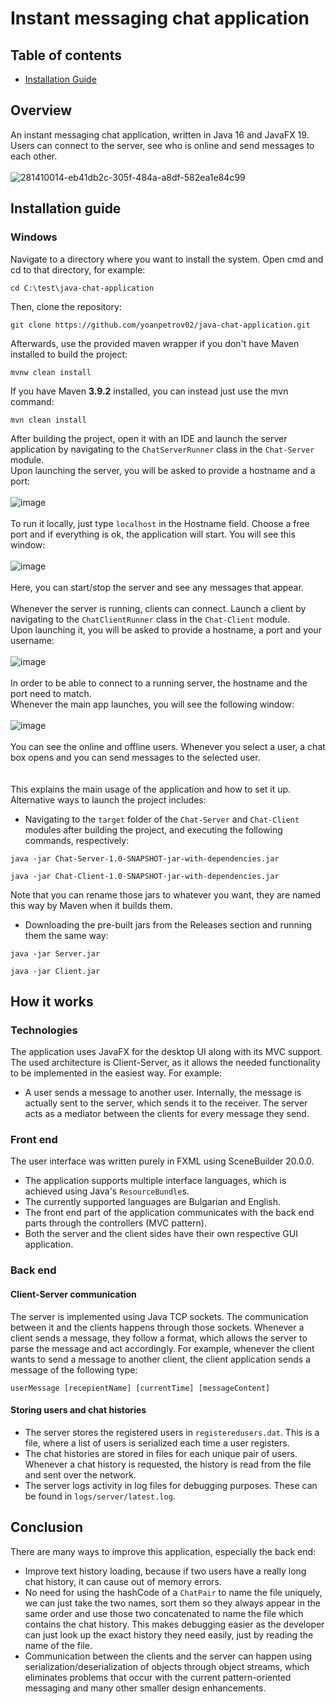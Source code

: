 # Instant messaging chat application

## Table of contents

* [Installation Guide](#installation)

## Overview

An instant messaging chat application, written in Java 16 and JavaFX 19.\
Users can connect to the server, see who is online and send messages to each other.\
\
![281410014-eb41db2c-305f-484a-a8df-582ea1e84c99](https://github.com/yoanpetrov02/java-chat-application/assets/87146784/8c377978-3d53-4804-b135-d30eee9b2c2b)

<a name="installation"></a>
## Installation guide

### Windows

Navigate to a directory where you want to install the system. Open cmd and cd to that directory, for example:

```
cd C:\test\java-chat-application
```
Then, clone the repository:

```
git clone https://github.com/yoanpetrov02/java-chat-application.git
```

Afterwards, use the provided maven wrapper if you don't have Maven installed to build the project:

```
mvnw clean install
```

If you have Maven **3.9.2** installed, you can instead just use the mvn command:

```
mvn clean install
```

After building the project, open it with an IDE and launch the server application by navigating to the `ChatServerRunner` class in the `Chat-Server` module.\
Upon launching the server, you will be asked to provide a hostname and a port:\
\
![image](https://github.com/yoanpetrov02/java-chat-application/assets/87146784/16518b1e-137f-4593-9b77-0b9bb9c6d157)\
\
To run it locally, just type `localhost` in the Hostname field. Choose a free port and if everything is ok, the application will start. You will see this window:\
\
![image](https://github.com/yoanpetrov02/java-chat-application/assets/87146784/ed7df621-a48d-446e-ad70-64a21af2d6af)\
\
Here, you can start/stop the server and see any messages that appear.\
\
Whenever the server is running, clients can connect. Launch a client by navigating to the `ChatClientRunner` class in the `Chat-Client` module.\
Upon launching it, you will be asked to provide a hostname, a port and your username:\
\
![image](https://github.com/yoanpetrov02/java-chat-application/assets/87146784/d9d50fe3-d36a-4ba6-84a6-8a345d791ee1)\
\
In order to be able to connect to a running server, the hostname and the port need to match.\
Whenever the main app launches, you will see the following window:\
\
![image](https://github.com/yoanpetrov02/java-chat-application/assets/87146784/413ade61-8706-4551-9f27-74c8ddc7b518)\
\
You can see the online and offline users. Whenever you select a user, a chat box opens and you can send messages to the selected user.\
\
\
This explains the main usage of the application and how to set it up. Alternative ways to launch the project includes:

- Navigating to the `target` folder of the `Chat-Server` and `Chat-Client` modules after building the project, and executing the following commands, respectively:
```
java -jar Chat-Server-1.0-SNAPSHOT-jar-with-dependencies.jar
```
```
java -jar Chat-Client-1.0-SNAPSHOT-jar-with-dependencies.jar
```
Note that you can rename those jars to whatever you want, they are named this way by Maven when it builds them.

- Downloading the pre-built jars from the Releases section and running them the same way:
```
java -jar Server.jar
```
```
java -jar Client.jar
```


## How it works

### Technologies

The application uses JavaFX for the desktop UI along with its MVC support.\
The used architecture is Client-Server, as it allows the needed functionality to be implemented in the easiest way. For example:

- A user sends a message to another user. Internally, the message is actually sent to the server, which sends it to the receiver. The server acts as a mediator between the clients for every message they send.

### Front end

The user interface was written purely in FXML using SceneBuilder 20.0.0.

- The application supports multiple interface languages, which is achieved using Java's `ResourceBundle`s.
- The currently supported languages are Bulgarian and English.
- The front end part of the application communicates with the back end parts through the controllers (MVC pattern).
- Both the server and the client sides have their own respective GUI application.

### Back end

#### Client-Server communication

The server is implemented using Java TCP sockets. The communication between it and the clients happens through those sockets. Whenever a client sends a message, they follow a format, which allows the server to parse the message and act accordingly. For example, whenever the client wants to send a message to another client, the client application sends a message of the following type:
```
userMessage [recepientName] [currentTime] [messageContent]
```

#### Storing users and chat histories

- The server stores the registered users in `registeredusers.dat`. This is a file, where a list of users is serialized each time a user registers.
- The chat histories are stored in files for each unique pair of users. Whenever a chat history is requested, the history is read from the file and sent over the network.
- The server logs activity in log files for debugging purposes. These can be found in `logs/server/latest.log`.


## Conclusion

There are many ways to improve this application, especially the back end:

- Improve text history loading, because if two users have a really long chat history, it can cause out of memory errors.
- No need for using the hashCode of a `ChatPair` to name the file uniquely, we can just take the two names, sort them so they always appear in the same order and use those two concatenated to name the file which contains the chat history. This makes debugging easier as the developer can just look up the exact history they need easily, just by reading the name of the file.
- Communication between the clients and the server can happen using serialization/deserialization of objects through object streams, which eliminates problems that occur with the current pattern-oriented messaging and many other smaller design enhancements.
